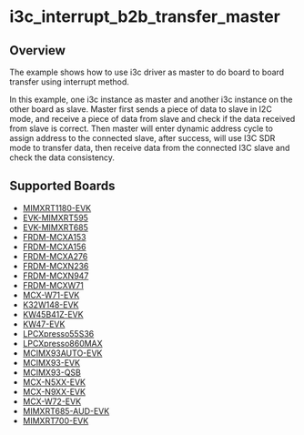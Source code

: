 # i3c_interrupt_b2b_transfer_master

## Overview
The example shows how to use i3c driver as master to do board to board transfer using interrupt method.

In this example, one i3c instance as master and another i3c instance on the other board as slave. Master
first sends a piece of data to slave in I2C mode, and receive a piece of data from slave and check if the
data received from slave is correct. Then master will enter dynamic address cycle to assign address to the
connected slave, after success, will use I3C SDR mode to transfer data, then receive data from the connected
I3C slave and check the data consistency.

## Supported Boards
- [MIMXRT1180-EVK](../../../../_boards/evkmimxrt1180/driver_examples/i3c/interrupt_b2b_transfer/master/example_board_readme.md)
- [EVK-MIMXRT595](../../../../_boards/evkmimxrt595/driver_examples/i3c/interrupt_b2b_transfer/master/example_board_readme.md)
- [EVK-MIMXRT685](../../../../_boards/evkmimxrt685/driver_examples/i3c/interrupt_b2b_transfer/master/example_board_readme.md)
- [FRDM-MCXA153](../../../../_boards/frdmmcxa153/driver_examples/i3c/interrupt_b2b_transfer/master/example_board_readme.md)
- [FRDM-MCXA156](../../../../_boards/frdmmcxa156/driver_examples/i3c/interrupt_b2b_transfer/master/example_board_readme.md)
- [FRDM-MCXA276](../../../../_boards/frdmmcxa276/driver_examples/i3c/interrupt_b2b_transfer/master/example_board_readme.md)
- [FRDM-MCXN236](../../../../_boards/frdmmcxn236/driver_examples/i3c/interrupt_b2b_transfer/master/example_board_readme.md)
- [FRDM-MCXN947](../../../../_boards/frdmmcxn947/driver_examples/i3c/interrupt_b2b_transfer/master/example_board_readme.md)
- [FRDM-MCXW71](../../../../_boards/frdmmcxw71/driver_examples/i3c/interrupt_b2b_transfer/master/example_board_readme.md)
- [MCX-W71-EVK](../../../../_boards/mcxw71evk/driver_examples/i3c/interrupt_b2b_transfer/master/example_board_readme.md)
- [K32W148-EVK](../../../../_boards/k32w148evk/driver_examples/i3c/interrupt_b2b_transfer/master/example_board_readme.md)
- [KW45B41Z-EVK](../../../../_boards/kw45b41zevk/driver_examples/i3c/interrupt_b2b_transfer/master/example_board_readme.md)
- [KW47-EVK](../../../../_boards/kw47evk/driver_examples/i3c/interrupt_b2b_transfer/master/example_board_readme.md)
- [LPCXpresso55S36](../../../../_boards/lpcxpresso55s36/driver_examples/i3c/interrupt_b2b_transfer/master/example_board_readme.md)
- [LPCXpresso860MAX](../../../../_boards/lpcxpresso860max/driver_examples/i3c/interrupt_b2b_transfer/master/example_board_readme.md)
- [MCIMX93AUTO-EVK](../../../../_boards/mcimx93autoevk/driver_examples/i3c/interrupt_b2b_transfer/master/example_board_readme.md)
- [MCIMX93-EVK](../../../../_boards/mcimx93evk/driver_examples/i3c/interrupt_b2b_transfer/master/example_board_readme.md)
- [MCIMX93-QSB](../../../../_boards/mcimx93qsb/driver_examples/i3c/interrupt_b2b_transfer/master/example_board_readme.md)
- [MCX-N5XX-EVK](../../../../_boards/mcxn5xxevk/driver_examples/i3c/interrupt_b2b_transfer/master/example_board_readme.md)
- [MCX-N9XX-EVK](../../../../_boards/mcxn9xxevk/driver_examples/i3c/interrupt_b2b_transfer/master/example_board_readme.md)
- [MCX-W72-EVK](../../../../_boards/mcxw72evk/driver_examples/i3c/interrupt_b2b_transfer/master/example_board_readme.md)
- [MIMXRT685-AUD-EVK](../../../../_boards/mimxrt685audevk/driver_examples/i3c/interrupt_b2b_transfer/master/example_board_readme.md)
- [MIMXRT700-EVK](../../../../_boards/mimxrt700evk/driver_examples/i3c/interrupt_b2b_transfer/master/example_board_readme.md)

